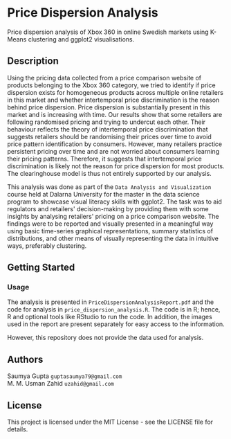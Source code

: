 # Price Dispersion Analysis

Price dispersion analysis of Xbox 360 in online Swedish markets using K-Means clustering and ggplot2 visualisations.

## Description

Using the pricing data collected from a price comparison website of products belonging to the Xbox 360 category, we tried to identify if price dispersion exists for homogeneous products across multiple online retailers in this market and whether intertemporal price discrimination is the reason behind price dispersion. Price dispersion is substantially present in this market and is increasing with time. Our results show that some retailers are following randomised pricing and trying to undercut each other. Their behaviour reflects the theory of intertemporal price discrimination that suggests retailers should be randomising their prices over time to avoid price pattern identification by consumers. However, many retailers practice persistent pricing over time and are not worried about consumers learning their pricing patterns. Therefore, it suggests that intertemporal price discrimination is likely not the reason for price dispersion for most products. The clearinghouse model is thus not entirely supported by our analysis.

This analysis was done as part of the ```Data Analysis and Visualization``` course held at Dalarna University for the master in the data science program to showcase visual literacy skills with ggplot2. The task was to aid regulators and retailers' decision-making by providing them with some insights by analysing retailers' pricing on a price comparison website. The findings were to be reported and visually presented in a meaningful way using basic time-series graphical representations, summary statistics of distributions, and other means of visually representing the data in intuitive ways, preferably clustering. 

## Getting Started

### Usage

The analysis is presented in ```PriceDispersionAnalysisReport.pdf``` and the code for analysis in ```price_dispersion_analysis.R```. The code is in R; hence, R and optional tools like RStudio to run the code. In addition, the images used in the report are present separately for easy access to the information.

However, this repository does not provide the data used for analysis.

## Authors

Saumya Gupta ```guptasaumya79@gmail.com```  
M. M. Usman Zahid ```uzahid@gmail.com```

## License

This project is licensed under the MIT License - see the LICENSE file for details.
